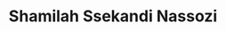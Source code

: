 ---
title: Shamilah Ssekandi Nassozi
organization: Humanitarian OpenStreetMap Team
country: Uganda
image: https://www.hotosm.org/uploads/ShamilahNassozi.jpg
talk: "Making our Dream Work: Refugees and Underrepresented Communities"
---